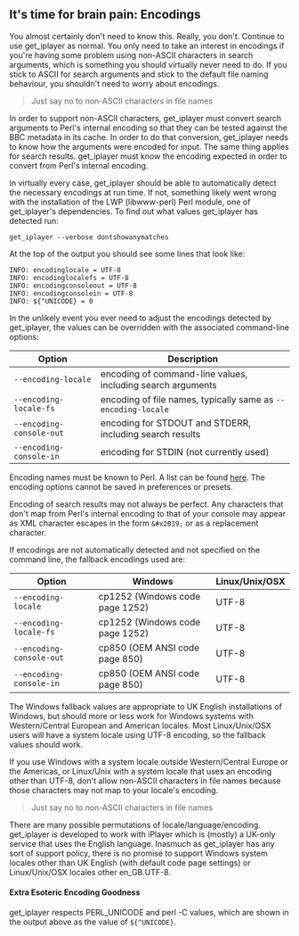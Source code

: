 ## It's time for brain pain: Encodings

You almost certainly don't need to know this.  Really, you don't.  Continue to use get_iplayer as normal.  You only need to take an interest in encodings if you're having some problem using non-ASCII characters in search arguments, which is something you should virtually never need to do.  If you stick to ASCII for search arguments and stick to the default file naming behaviour, you shouldn't need to worry about encodings.

> Just say no to non-ASCII characters in file names

In order to support non-ASCII characters, get_iplayer must convert search arguments to Perl's internal encoding so that they can be tested against the BBC metadata in its cache.  In order to do that conversion, get_iplayer needs to know how the arguments were encoded for input.  The same thing applies for search results.  get_iplayer must know the encoding expected in order to convert from Perl's internal encoding.

In virtually every case, get_iplayer should be able to automatically detect the necessary encodings at run time. If not, something likely went wrong with the installation of the LWP (libwww-perl) Perl module, one of get_iplayer's dependencies.  To find out what values get_iplayer has detected run:

    get_iplayer --verbose dontshowanymatches

At the top of the output you should see some lines that look like:

    INFO: encodinglocale = UTF-8
    INFO: encodinglocalefs = UTF-8
    INFO: encodingconsoleout = UTF-8
    INFO: encodingconsolein = UTF-8
    INFO: ${^UNICODE} = 0

In the unlikely event you ever need to adjust the encodings detected by get_iplayer, the values can be overridden with the associated command-line options:

|Option|Description
|------|-----------
|`--encoding-locale`|encoding of command-line values, including search arguments
|`--encoding-locale-fs`|encoding of file names, typically same as `--encoding-locale`
|`--encoding-console-out`|encoding for STDOUT and STDERR, including search results
|`--encoding-console-in`|encoding for STDIN (not currently used)

Encoding names must be known to Perl.  A list can be found [here](http://search.cpan.org/~jhi/perl-5.8.1/ext/Encode/lib/Encode/Supported.pod). The encoding options cannot be saved in preferences or presets.

Encoding of search results may not always be perfect.  Any characters that don't map from Perl's internal encoding to that of your console may appear as XML character escapes in the form `&#x2019;` or as a replacement character.

If encodings are not automatically detected and not specified on the command line, the fallback encodings used are:

|Option|Windows|Linux/Unix/OSX
|------|-------|--------------
|`--encoding-locale`|cp1252 (Windows code page 1252)|UTF-8
|`--encoding-locale-fs`|cp1252 (Windows code page 1252)|UTF-8
|`--encoding-console-out`|cp850 (OEM ANSI code page 850)|UTF-8
|`--encoding-console-in`|cp850 (OEM ANSI code page 850)|UTF-8

The Windows fallback values are appropriate to UK English installations of Windows, but should more or less work for Windows systems with Western/Central European and American locales.  Most Linux/Unix/OSX users will have a system locale using UTF-8 encoding, so the fallback values should work.

If you use Windows with a system locale outside Western/Central Europe or the Americas, or Linux/Unix with a system locale that uses an encoding other than UTF-8, don't allow non-ASCII characters in file names because those characters may not map to your locale's encoding.  

> Just say no to non-ASCII characters in file names

There are many possible permutations of locale/language/encoding.  get_iplayer is developed to work with iPlayer which is (mostly) a UK-only service that uses the English language.  Inasmuch as get_iplayer has any sort of support policy, there is no promise to support Windows system locales other than UK English (with default code page settings) or Linux/Unix/OSX locales other en_GB.UTF-8.

#### Extra Esoteric Encoding Goodness

get_iplayer respects PERL_UNICODE and perl -C values, which are shown in the output above as the value of `${^UNICODE}`.
